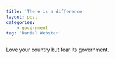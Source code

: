 ```yaml
---
title: 'There is a difference'
layout: post
categories:
    - government
tag: 'Daniel Webster'
---
```


Love your country but fear its government.